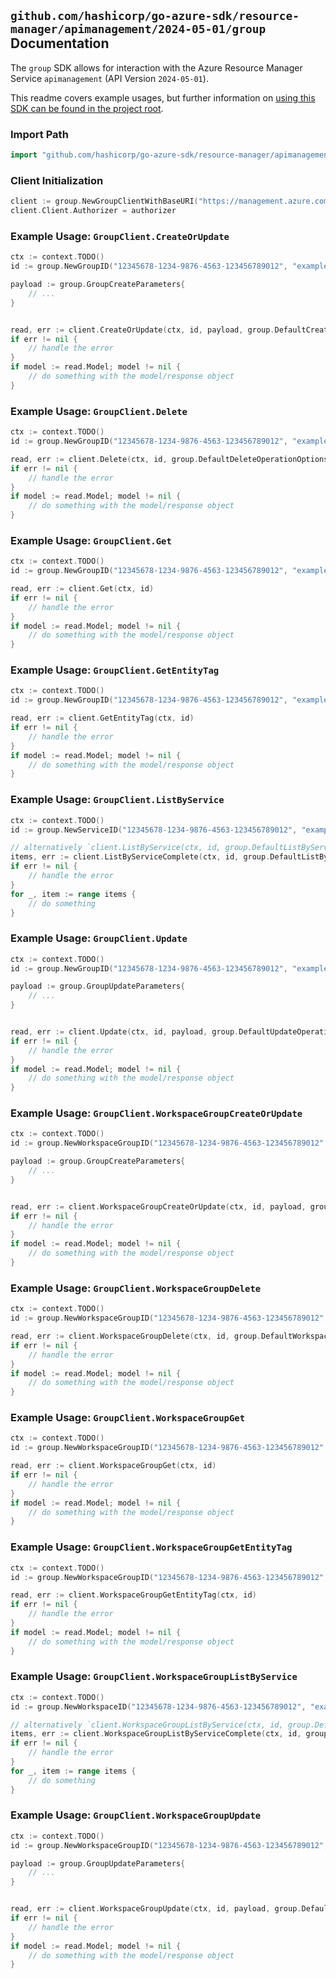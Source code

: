 
## `github.com/hashicorp/go-azure-sdk/resource-manager/apimanagement/2024-05-01/group` Documentation

The `group` SDK allows for interaction with the Azure Resource Manager Service `apimanagement` (API Version `2024-05-01`).

This readme covers example usages, but further information on [using this SDK can be found in the project root](https://github.com/hashicorp/go-azure-sdk/tree/main/docs).

### Import Path

```go
import "github.com/hashicorp/go-azure-sdk/resource-manager/apimanagement/2024-05-01/group"
```


### Client Initialization

```go
client := group.NewGroupClientWithBaseURI("https://management.azure.com")
client.Client.Authorizer = authorizer
```


### Example Usage: `GroupClient.CreateOrUpdate`

```go
ctx := context.TODO()
id := group.NewGroupID("12345678-1234-9876-4563-123456789012", "example-resource-group", "serviceValue", "groupIdValue")

payload := group.GroupCreateParameters{
	// ...
}


read, err := client.CreateOrUpdate(ctx, id, payload, group.DefaultCreateOrUpdateOperationOptions())
if err != nil {
	// handle the error
}
if model := read.Model; model != nil {
	// do something with the model/response object
}
```


### Example Usage: `GroupClient.Delete`

```go
ctx := context.TODO()
id := group.NewGroupID("12345678-1234-9876-4563-123456789012", "example-resource-group", "serviceValue", "groupIdValue")

read, err := client.Delete(ctx, id, group.DefaultDeleteOperationOptions())
if err != nil {
	// handle the error
}
if model := read.Model; model != nil {
	// do something with the model/response object
}
```


### Example Usage: `GroupClient.Get`

```go
ctx := context.TODO()
id := group.NewGroupID("12345678-1234-9876-4563-123456789012", "example-resource-group", "serviceValue", "groupIdValue")

read, err := client.Get(ctx, id)
if err != nil {
	// handle the error
}
if model := read.Model; model != nil {
	// do something with the model/response object
}
```


### Example Usage: `GroupClient.GetEntityTag`

```go
ctx := context.TODO()
id := group.NewGroupID("12345678-1234-9876-4563-123456789012", "example-resource-group", "serviceValue", "groupIdValue")

read, err := client.GetEntityTag(ctx, id)
if err != nil {
	// handle the error
}
if model := read.Model; model != nil {
	// do something with the model/response object
}
```


### Example Usage: `GroupClient.ListByService`

```go
ctx := context.TODO()
id := group.NewServiceID("12345678-1234-9876-4563-123456789012", "example-resource-group", "serviceValue")

// alternatively `client.ListByService(ctx, id, group.DefaultListByServiceOperationOptions())` can be used to do batched pagination
items, err := client.ListByServiceComplete(ctx, id, group.DefaultListByServiceOperationOptions())
if err != nil {
	// handle the error
}
for _, item := range items {
	// do something
}
```


### Example Usage: `GroupClient.Update`

```go
ctx := context.TODO()
id := group.NewGroupID("12345678-1234-9876-4563-123456789012", "example-resource-group", "serviceValue", "groupIdValue")

payload := group.GroupUpdateParameters{
	// ...
}


read, err := client.Update(ctx, id, payload, group.DefaultUpdateOperationOptions())
if err != nil {
	// handle the error
}
if model := read.Model; model != nil {
	// do something with the model/response object
}
```


### Example Usage: `GroupClient.WorkspaceGroupCreateOrUpdate`

```go
ctx := context.TODO()
id := group.NewWorkspaceGroupID("12345678-1234-9876-4563-123456789012", "example-resource-group", "serviceValue", "workspaceIdValue", "groupIdValue")

payload := group.GroupCreateParameters{
	// ...
}


read, err := client.WorkspaceGroupCreateOrUpdate(ctx, id, payload, group.DefaultWorkspaceGroupCreateOrUpdateOperationOptions())
if err != nil {
	// handle the error
}
if model := read.Model; model != nil {
	// do something with the model/response object
}
```


### Example Usage: `GroupClient.WorkspaceGroupDelete`

```go
ctx := context.TODO()
id := group.NewWorkspaceGroupID("12345678-1234-9876-4563-123456789012", "example-resource-group", "serviceValue", "workspaceIdValue", "groupIdValue")

read, err := client.WorkspaceGroupDelete(ctx, id, group.DefaultWorkspaceGroupDeleteOperationOptions())
if err != nil {
	// handle the error
}
if model := read.Model; model != nil {
	// do something with the model/response object
}
```


### Example Usage: `GroupClient.WorkspaceGroupGet`

```go
ctx := context.TODO()
id := group.NewWorkspaceGroupID("12345678-1234-9876-4563-123456789012", "example-resource-group", "serviceValue", "workspaceIdValue", "groupIdValue")

read, err := client.WorkspaceGroupGet(ctx, id)
if err != nil {
	// handle the error
}
if model := read.Model; model != nil {
	// do something with the model/response object
}
```


### Example Usage: `GroupClient.WorkspaceGroupGetEntityTag`

```go
ctx := context.TODO()
id := group.NewWorkspaceGroupID("12345678-1234-9876-4563-123456789012", "example-resource-group", "serviceValue", "workspaceIdValue", "groupIdValue")

read, err := client.WorkspaceGroupGetEntityTag(ctx, id)
if err != nil {
	// handle the error
}
if model := read.Model; model != nil {
	// do something with the model/response object
}
```


### Example Usage: `GroupClient.WorkspaceGroupListByService`

```go
ctx := context.TODO()
id := group.NewWorkspaceID("12345678-1234-9876-4563-123456789012", "example-resource-group", "serviceValue", "workspaceIdValue")

// alternatively `client.WorkspaceGroupListByService(ctx, id, group.DefaultWorkspaceGroupListByServiceOperationOptions())` can be used to do batched pagination
items, err := client.WorkspaceGroupListByServiceComplete(ctx, id, group.DefaultWorkspaceGroupListByServiceOperationOptions())
if err != nil {
	// handle the error
}
for _, item := range items {
	// do something
}
```


### Example Usage: `GroupClient.WorkspaceGroupUpdate`

```go
ctx := context.TODO()
id := group.NewWorkspaceGroupID("12345678-1234-9876-4563-123456789012", "example-resource-group", "serviceValue", "workspaceIdValue", "groupIdValue")

payload := group.GroupUpdateParameters{
	// ...
}


read, err := client.WorkspaceGroupUpdate(ctx, id, payload, group.DefaultWorkspaceGroupUpdateOperationOptions())
if err != nil {
	// handle the error
}
if model := read.Model; model != nil {
	// do something with the model/response object
}
```
